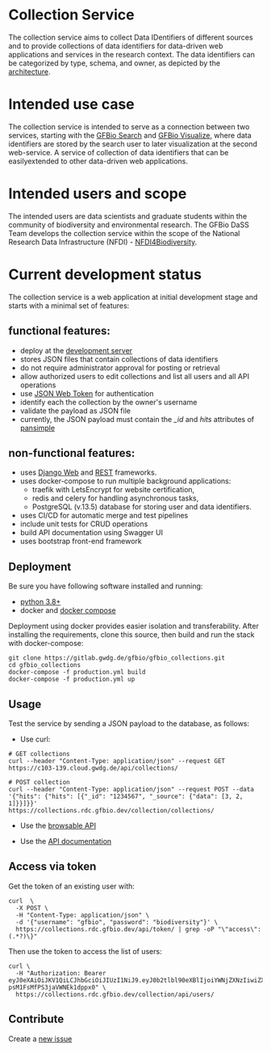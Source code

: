 
Collection Service
====================

The collection service aims to collect Data IDentifiers of different sources and to provide collections of data identifiers for data-driven web  applications and services in the research context. The data identifiers can be categorized by type, schema, and owner, as depicted by the [architecture](https://drive.google.com/file/d/1vhseWbXVzK9OCsqd00fmZaQ2CEmMfCbi/view?usp=sharing).

# Intended use case

The collection service is intended to serve as a connection between two services, starting with the [GFBio Search](https://www.gfbio.org/search) and [GFBio Visualize](https://www.gfbio.org/visualize), where data identifiers are stored by the search user to later visualization at the second web-service. A service of collection of data identifiers that can be easilyextended to other data-driven web applications.

# Intended users and scope

The intended users are data scientists and graduate students within the community of biodiversity and environmental research. The GFBio DaSS Team develops the collection service within the scope of the National Research Data Infrastructure (NFDI) - [NFDI4Biodiversity](https://www.nfdi4biodiversity.org).
 
# Current development status

The collection service is a web application at initial development stage
and starts with a minimal set of features:

## functional features:
- deploy at the [development server](https://collections.rdc.gfbio.dev)
- stores JSON files that contain collections of data identifiers
- do not require administrator approval for posting or retrieval
- allow authorized users to edit collections and list all users and all API operations
- use [JSON Web Token](https://jwt.io/) for authentication
- identify each the collection by the owner's username
- validate the payload as JSON file
- currently, the JSON payload must contain the *_id* and *hits* attributes of [pansimple](http://ws.pangaea.de/es/portals/pansimple/_search?pretty)  

## non-functional features:
- uses [Django Web](https://github.com/django/django) and [REST](https://github.com/encode/django-rest-framework/tree/master) frameworks.
- uses docker-compose to run multiple background applications:
  - traefik with LetsEncrypt for website certification,
  - redis and celery for handling asynchronous tasks,
  - PostgreSQL (v.13.5) database for storing user and data identifiers.
- uses CI/CD for automatic merge and test pipelines
- include unit tests for CRUD operations
- build API documentation using Swagger UI
- uses bootstrap front-end framework
## Deployment 

Be sure you have following software installed and running:
* [python 3.8+](https://www.python.org/downloads/)
* docker and [docker compose](https://docs.docker.com/compose/install/)

Deployment using docker provides easier isolation and transferability.
After installing the requirements, clone this source, then build and run the stack with docker-compose:
                            
```
git clone https://gitlab.gwdg.de/gfbio/gfbio_collections.git
cd gfbio_collections
docker-compose -f production.yml build
docker-compose -f production.yml up
``` 

## Usage

Test the service by sending a JSON payload to the database, as follows:

- Use curl:
````console
# GET collections
curl --header "Content-Type: application/json" --request GET https://c103-139.cloud.gwdg.de/api/collections/

# POST collection
curl --header "Content-Type: application/json" --request POST --data 
'{"hits": {"hits": [{"_id": "1234567", "_source": {"data": [3, 2, 1]}}]}}' 
https://collections.rdc.gfbio.dev/collection/collections/
````
- Use the 
[browsable API](https://collections.rdc.gfbio.dev/collection/)

- Use the [API documentation](https://collections.rdc.gfbio.dev/collection/api)

## Access via token

Get the token of an existing user with:

````
curl  \
  -X POST \
  -H "Content-Type: application/json" \
  -d '{"username": "gfbio", "password": "biodiversity"}' \
  https://collections.rdc.gfbio.dev/api/token/ | grep -oP "\"access\":(.*?)\}"
````
Then use the token to access the list of users:

````
curl \
  -H "Authorization: Bearer eyJ0eXAiOiJKV1QiLCJhbGciOiJIUzI1NiJ9.eyJ0b2tlbl90eXBlIjoiYWNjZXNzIiwiZXhwIjoxNjQwNzc5ODM5LCJpYXQiOjE2NDA3Nzk1MzksImp0aSI6IjE0ODkzNzFiN2JjODQzZjg5ZTQ2YjU1YTQyZjk1NTJkIiwidXNlcl9pZCI6Mn0.lTabwrxPvTXvqDkvkI-psM1FsMfPS3jaVWNEk1dppx0" \
  https://collections.rdc.gfbio.dev/collection/api/users/
````

## Contribute

Create a [new issue](https://gitlab.gwdg.de/gfbio_collections/-/issues/new?issue%5Bassignee_id%5D=&issue%5Bmilestone_id%5D=)

